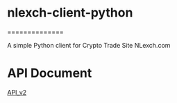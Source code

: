 # nlexch-client-python
==============

A simple Python client for Crypto Trade Site NLexch.com

API Document
=============

[API_v2](https://www.nlexch.com/documents/api_v2)
